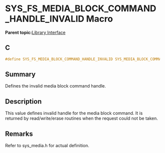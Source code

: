 # SYS\_FS\_MEDIA\_BLOCK\_COMMAND\_HANDLE\_INVALID Macro

**Parent topic:**[Library Interface](GUID-42556FDF-A632-49FE-8A5E-9303A926578C.md)

## C

```c
#define SYS_FS_MEDIA_BLOCK_COMMAND_HANDLE_INVALID SYS_MEDIA_BLOCK_COMMAND_HANDLE_INVALID

```

## Summary

Defines the invalid media block command handle.

## Description

This value defines invalid handle for the media block command. It is<br />returned by read/write/erase routines when the request could not be taken.

## Remarks

Refer to sys\_media.h for actual definition.

